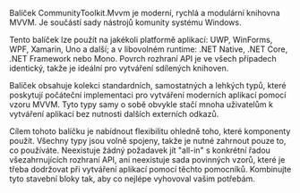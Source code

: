 ﻿Balíček CommunityToolkit.Mvvm je moderní, rychlá a modulární knihovna MVVM. Je součástí sady nástrojů komunity systému Windows.

Tento balíček lze použít na jakékoli platformě aplikací: UWP, WinForms, WPF, Xamarin, Uno a další; a v libovolném runtime: .NET Native, .NET Core, .NET Framework nebo Mono. Povrch rozhraní API je ve všech případech identický, takže je ideální pro vytváření sdílených knihoven.

Balíček obsahuje kolekci standardních, samostatných a lehkých typů, které poskytují počáteční implementaci pro vytváření moderních aplikací pomocí vzoru MVVM. Tyto typy samy o sobě obvykle stačí mnoha uživatelům k vytváření aplikací bez nutnosti dalších externích odkazů.

Cílem tohoto balíčku je nabídnout flexibilitu ohledně toho, které komponenty použít. Všechny typy jsou volně spojeny, takže je nutné zahrnout pouze to, co používáte. Neexistuje žádný požadavek jít "all-in" s konkrétní řadou všezahrnujících rozhraní API, ani neexistuje sada povinných vzorů, které je třeba dodržovat při vytváření aplikací pomocí těchto pomocníků. Kombinujte tyto stavební bloky tak, aby co nejlépe vyhovoval vašim potřebám.